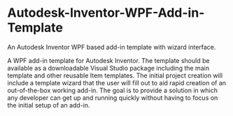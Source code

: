 # Autodesk-Inventor-WPF-Add-in-Template
An Autodesk Inventor WPF based add-in template with wizard interface.

A WPF add-in template for Autodesk Inventor. The template should be available as a downloadable Visual Studio package including the main template and other reusable Item templates. The initial project creation will include a template wizard that the user will fill out to aid rapid creation of an out-of-the-box working add-in. The goal is to provide a solution in which any developer can get up and running quickly without having to focus on the initial setup of an add-in.
